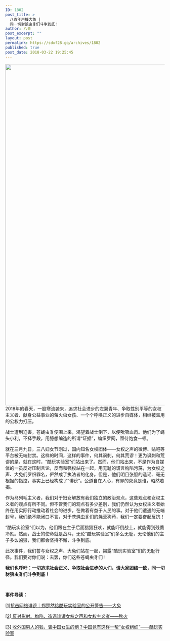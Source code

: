 ```yaml
---
ID: 1802
post_title: >
  八青年声援大兔 |
  同一切豺狼虫豸们斗争到底！
author: 八青
post_excerpt: ""
layout: post
permalink: https://sdxf28.gq/archives/1802
published: true
post_date: 2018-03-22 19:25:45
---
```

<img class="aligncenter size-full wp-image-1803" src="https://sdxf26.gq/wp-content/uploads/2018/03/2018032210343822.jpg" alt="" width="1440" height="1080" />2018年的春天，一股寒流袭来，追求社会进步的左翼青年、争取性别平等的女权主义者、献身公益事业的萤火虫女孩、一个个呼唤正义的进步自媒体，相继被滥用的公权力打压。

战士遭到迫害，苍蝇虫豸便围上来，渴望着战士倒下，以便吮吸血肉。他们为了蝇头小利，不择手段，用臆想编造的所谓“证据”，编织罗网，亟待饱食一顿。

就在三月九日，三八妇女节刚过，国内知名女权团体——女权之声的微博、贴吧等平台被无端封禁。这样的时间，这样的事件，何其讽刺，何其荒谬！更为讽刺和荒谬的是，就在这时，“酷玩实验室”们站出来了。然而，他们站出来，不是作为自媒体的一员反对压制言论，反而和强权站在一起，用无耻的谎言构陷污蔑，为女权之声、大兔们罗织罪名，俨然成了执法者的化身。但是，他们明目张胆的造谣、毫无根据的指控，事实上已经构成了“诽谤”。公道自在人心，有罪的究竟是谁，昭然若揭。

作为马列毛主义者，我们对于妇女解放有我们独立的政治观点，这些观点和女权主义者的观点有所不同。但不管我们的观点有多少差别，我们仍然认为女权主义者始终在用实际行动推动着社会的进步，在做着有益于人民的事。对于他们遭遇的无端封号，我们绝不能闭口不言，对于苍蝇虫豸们的蝇营狗苟，我们一定要奋起反抗！

“酷玩实验室”们以为，他们跟在主子后面狺狺狂吠，就能吓倒战士，就能得到残羹冷炙。然而，战士的使命就是战斗，无论“酷玩实验室”们多么无耻，无论他们的主子多么凶狠，我们都会坚持不懈，斗争到底。

此次事件，我们誓与女权之声、大兔们站在一起，揭露“酷玩实验室”们的无耻行径。我们要对你们说：去罢，你们这些苍蝇虫豸们！

<strong>我们也呼吁：一切追求社会正义、争取社会进步的人们，请大家团结一致，同一切豺狼虫豸们斗争到底！</strong>

&nbsp;

<strong>事件导读：</strong>

<a href="http://mp.weixin.qq.com/s/fMwDzkboDJ2I1_3ntahFuA">[1]抗击网络诽谤｜郑楚然给酷玩实验室的公开警告——大兔</a>

<a href="http://mp.weixin.qq.com/s/uygvIxmWptPRj0PFvdR8cA">[2] 反对影射、构陷、造谣诽谤女权之声和女权主义者——秋火</a>

<a href="http://mp.weixin.qq.com/s/Wna1caT0l2pKs4lUeMpLrQ">[3] 收外国男人的钱，骗中国女生的炮？中国竟有这样一帮“女权组织”——酷玩实验室</a>

&nbsp;